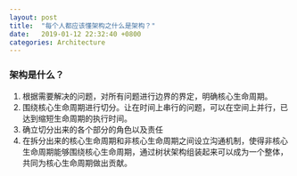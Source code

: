 ```yaml
---
layout: post
title:  "每个人都应该懂架构之什么是架构？"
date:   2019-01-12 22:32:40 +0800
categories: Architecture
---
```


### 架构是什么？
1. 根据需要解决的问题，对所有问题进行边界的界定，明确核心生命周期。
2. 围绕核心生命周期进行切分。让在时间上串行的问题，可以在空间上并行，已达到缩短生命周期的执行时间。
3. 确立切分出来的各个部分的角色以及责任
4. 在拆分出来的核心生命周期和非核心生命周期之间设立沟通机制，使得非核心生命周期能够围绕核心生命周期，通过树状架构组装起来可以成为一个整体，
共同为核心生命周期做出贡献。
